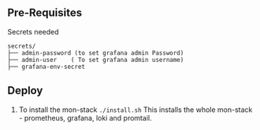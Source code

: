 ## Pre-Requisites
Secrets needed 
```
secrets/
├── admin-password (to set grafana admin Password)
├── admin-user    ( To set grafana admin username)
├── grafana-env-secret  
```
## Deploy
1. To install the mon-stack
```./install.sh```
This installs the whole mon-stack - prometheus, grafana, loki and promtail.
